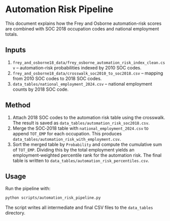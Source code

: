 # Automation Risk Pipeline

This document explains how the Frey and Osborne automation-risk scores are combined with SOC 2018 occupation codes and national employment totals.

## Inputs
1. `frey_and_osborne18_data/frey_osborne_automation_risk_index_clean.csv` – automation-risk probabilities indexed by 2010 SOC codes.
2. `frey_and_osborne18_data/crosswalk_soc2010_to_soc2018.csv` – mapping from 2010 SOC codes to 2018 SOC codes.
3. `data_tables/national_employment_2024.csv` – national employment counts by 2018 SOC code.

## Method
1. Attach 2018 SOC codes to the automation risk table using the crosswalk. The result is saved as `data_tables/automation_risk_soc2018.csv`.
2. Merge the SOC‑2018 table with `national_employment_2024.csv` to append `TOT_EMP` for each occupation. This produces `data_tables/automation_risk_with_employment.csv`.
3. Sort the merged table by `Probability` and compute the cumulative sum of `TOT_EMP`. Dividing this by the total employment yields an employment‑weighted percentile rank for the automation risk. The final table is written to `data_tables/automation_risk_percentiles.csv`.

## Usage
Run the pipeline with:

```bash
python scripts/automation_risk_pipeline.py
```

The script writes all intermediate and final CSV files to the `data_tables` directory.
